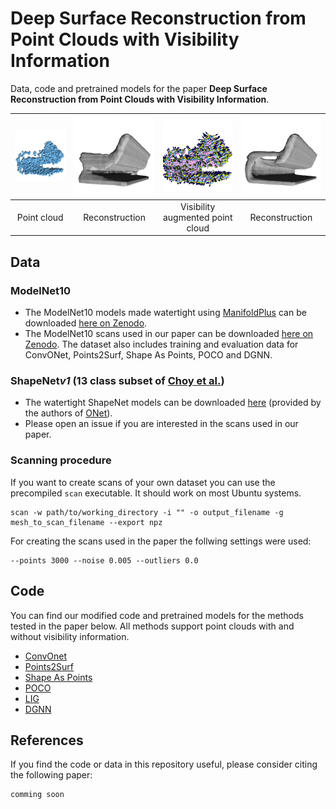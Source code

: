 # Deep Surface Reconstruction from Point Clouds with Visibility Information

Data, code and pretrained models for the paper **Deep Surface Reconstruction from Point Clouds with Visibility Information**.

<table>
<thead>
  <tr align="center">
    <th><img style="width:200px;" src="teaser/sofa_0751_scan.png"></th>
    <th><img style="width:200px;" src="teaser/sofa_0751_co_con.png"></th>
    <th><img style="width:200px;" src="teaser/sofa_0751_scan_aux_los_yellow.png"></th>
    <th><img style="width:200px;" src="teaser/sofa_0751_co_aux.png"></th>
  </tr>
</thead>
<tbody align="center">
  <tr>
    <td>Point cloud</td>
    <td>Reconstruction</td>
    <td>Visibility augmented point cloud</td>
    <td>Reconstruction</td>
  </tr>
</tbody>
</table>

## Data

### ModelNet10

- The ModelNet10 models made watertight using [ManifoldPlus](https://github.com/hjwdzh/ManifoldPlus)
can be downloaded [here on Zenodo](https://zenodo.org/record/5920479#.YflZilvMLIE).
- The ModelNet10 scans used in our paper can be downloaded
[here on Zenodo](https://zenodo.org/record/5940164#.YflZolvMLIE). The dataset also includes training and evaluation
data for ConvONet, Points2Surf, Shape As Points, POCO and DGNN.

### ShapeNet*v1* (13 class subset of [Choy et al.](https://arxiv.org/abs/1604.00449))

- The watertight ShapeNet models can be downloaded [here]() (provided by the authors of [ONet](https://arxiv.org/abs/1812.03828)).
- Please open an issue if you are interested in the scans used in our paper.

[//]: # (- The training and evaluation data for ConvONet can be downloaded here.)

[//]: # (- The training data for Shape As Points can be downloaded here.)

### Scanning procedure

If you want to create scans of your own dataset you can use the precompiled `scan` executable. It should work on most Ubuntu systems.

```
scan -w path/to/working_directory -i "" -o output_filename -g mesh_to_scan_filename --export npz
```

For creating the scans used in the paper the follwing settings were used:

```
--points 3000 --noise 0.005 --outliers 0.0
```

## Code

You can find our modified code and pretrained models for the methods tested in the paper below.
All methods support point clouds with and without visibility information.

- [ConvOnet]()
- [Points2Surf]()
- [Shape As Points]()
- [POCO]()
- [LIG]()
- [DGNN]()



## References

If you find the code or data in this repository useful, please consider citing the following paper:

```
comming soon
```





